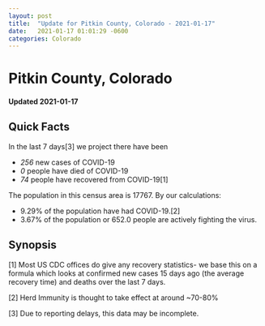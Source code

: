 ```yaml
---
layout: post
title:  "Update for Pitkin County, Colorado - 2021-01-17"
date:   2021-01-17 01:01:29 -0600
categories: Colorado
---
```


# Pitkin County, Colorado
#### Updated 2021-01-17

## Quick Facts

In the last 7 days[3] we project there have been
- *256* new cases of COVID-19
- *0* people have died of COVID-19
- *74* people have recovered from COVID-19[1]

The population in this census area is 17767. By our calculations:
- 9.29% of the population have had COVID-19.[2]
- 3.67% of the population or 652.0 people are actively fighting the virus.

## Synopsis




[1] Most US CDC offices do give any recovery statistics- we base this on a formula which looks at confirmed new cases
15 days ago (the average recovery time) and deaths over the last 7 days.

[2] Herd Immunity is thought to take effect at around ~70-80%

[3] Due to reporting delays, this data may be incomplete.
 
    